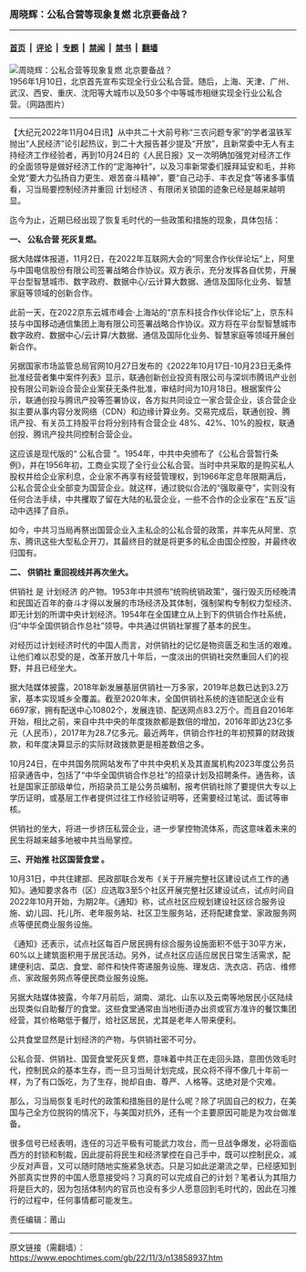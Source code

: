 ### 周晓辉：公私合营等现象复燃 北京要备战？

---

#### [首页](../../../..?n13858937) &nbsp;|&nbsp; [评论](../../../../../epoch-comment?n13858937) &nbsp;|&nbsp; [专题](../../../../../epoch-special?n13858937) &nbsp;|&nbsp; [禁闻](../../../../../epoch-news?n13858937) &nbsp;|&nbsp; [禁书](../../../../../books?n13858937) &nbsp;|&nbsp; [翻墙](https://github.com/gfw-breaker/nogfw/blob/master/README.md?n13858937)


<div><img alt="周晓辉：公私合营等现象复燃 北京要备战？" class="attachment-djy_600_400 size-djy_600_400 wp-post-image" src="https://i.epochtimes.com/assets/uploads/2021/11/id13374158-0ff8db2c5088fb70038e271af8ce976f-600x400.jpg"/>
<div class="caption">
 1956年1月10日，北京首先宣布实现全行业公私合营。随后，上海、天津、广州、武汉、西安、重庆、沈阳等大城市以及50多个中等城市相继实现全行业公私合营。（网路图片）
</div></div><hr/><div class="post_content" id="artbody" itemprop="articleBody">
 <!-- article content begin -->
 <p>
  【大纪元2022年11月04日讯】从中共二十大前号称“三农问题专家”的学者温铁军抛出“人民经济”论引起热议，到二十大报告甚少提及“开放”，且新常委中无人有主持经济工作经验者，再到10月24日的《人民日报》又一次明确加强党对经济工作的全面领导是做好经济工作的“定海神针”，以及习率新常委们膜拜延安和毛，并称全党“要大力弘扬自力更生、艰苦奋斗精神”，要“自己动手、丰衣足食”等诸多事情看，习当局要控制经济并重回
  <ok href="https://www.epochtimes.com/gb/tag/%E8%AE%A1%E5%88%92%E7%BB%8F%E6%B5%8E.html">
   计划经济
  </ok>
  、有限闭关锁国的迹象已经是越来越明显。
 </p>
 <p>
  迄今为止，近期已经出现了恢复毛时代的一些政策和措施的现象，具体包括：
 </p>
 <p>
  <strong>
   一、
   <ok href="https://www.epochtimes.com/gb/tag/%E5%85%AC%E7%A7%81%E5%90%88%E8%90%A5.html">
    公私合营
   </ok>
   死灰复燃。
  </strong>
 </p>
 <p>
  据大陆媒体报道，11月2日，在2022年互联网大会的“阿里合作伙伴论坛”上，阿里与中国电信股份有限公司签署战略合作协议。双方表示，充分发挥各自优势，开展平台型智慧城市、数字政府、数据中心/云计算大数据、通信及国际化业务、智慧家庭等领域的创新合作。
 </p>
 <p>
  此前一天，在2022京东云城市峰会·上海站的“京东科技合作伙伴论坛”上，京东科技与中国移动通信集团上海有限公司签署战略合作协议。双方将在平台型智慧城市数字政府、数据中心/云计算/大数据、通信及国际化业务、智慧家庭等领域开展创新合作。
 </p>
 <p>
  另据国家市场监管总局官网10月27日发布的《2022年10月17日-10月23日无条件批准经营者集中案件列表》显示，联通创新创业投资有限公司与深圳市腾讯产业创投有限公司新设合营企业案获无条件批准，审结时间为10月18日。根据案件公示，联通创投与腾讯产投等签署协议，各方拟共同设立一家合营企业，该合营企业拟主要从事内容分发网络（CDN）和边缘计算业务。交易完成后，联通创投、腾讯产投、有关员工持股平台将分别持有合营企业 48%、42%、10%的股权，联通创投、腾讯产投共同控制合营企业。
 </p>
 <p>
  这应该是现代版的“
  <ok href="https://www.epochtimes.com/gb/tag/%E5%85%AC%E7%A7%81%E5%90%88%E8%90%A5.html">
   公私合营
  </ok>
  ”。1954年，中共中央颁布了《公私合营暂行条例》，并在1956年初，工商业实现了全行业公私合营。当时中共采取的是购买私人股权并给企业家利息，企业家不再享有经营管理权，到1966年定息年限期满后，公私合营企业全部变为国营企业。就这样，通过貌似合法的“强取豪夺”，实则没有任何合法手续，中共攫取了留在大陆的私营企业，一些不合作的企业家在“五反”运动中选择了自杀。
 </p>
 <p>
  如今，中共习当局再祭出国营企业入主私企的公私合营的政策，并率先从阿里、京东、腾讯这些大型私企开刀，其最终目的就是将更多的私企由国企控股，并最终收归国有。
 </p>
 <p>
  <strong>
   二、
   <ok href="https://www.epochtimes.com/gb/tag/%E4%BE%9B%E9%94%80%E7%A4%BE.html">
    供销社
   </ok>
   重回视线并再次坐大。
  </strong>
 </p>
 <p>
  <ok href="https://www.epochtimes.com/gb/tag/%E4%BE%9B%E9%94%80%E7%A4%BE.html">
   供销社
  </ok>
  是
  <ok href="https://www.epochtimes.com/gb/tag/%E8%AE%A1%E5%88%92%E7%BB%8F%E6%B5%8E.html">
   计划经济
  </ok>
  的产物。1953年中共颁布“统购统销政策”，强行毁灭历经晚清和民国近百年的奋斗才得以发展的市场经济及其体制，强制架构专制权力型经济、即无计划的所谓中央计划经济。1954年在全国建立从上到下的供销合作社系统，归“中华全国供销合作总社”领导。中共通过供销社掌握了基本的民生。
 </p>
 <p>
  对经历过计划经济时代的中国人而言，对供销社的记忆是物资匮乏和生活的艰难。让他们难以忍受的是，改革开放几十年后，一度淡出的供销社突然重回人们的视野，并且已经坐大。
 </p>
 <p>
  据大陆媒体披露，2018年新发展基层供销社一万多家，2019年总数已达到3.2万家，基本实现城乡全覆盖。截至2020年末，全国供销社系统的连锁配送企业有6697家，拥有配送中心10802个，发展连锁、配送网点83.2万个。而且自2016年开始，相比之前，来自中共中央的年度拨款都是数倍的增加，2016年即达23亿多元（人民币），2017年为28.7亿多元。最近两年，供销合作社的年初预算的财政拨款，和年度决算显示的实际财政拨款更是相差数倍之多。
 </p>
 <p>
  10月24日，在中共国务院网站发布了中共中央机关及其直属机构2023年度公务员招录通告中，包括了“中华全国供销合作总社”的招录计划及招聘条件。通告称，该社是国家正部级单位，所招录员工是公务员编制，报考供销社除了要提供大专以上学历证明，或基层工作者提供过往工作经验证明等，还需要经过笔试、面试等审核。
 </p>
 <p>
  供销社的坐大，将进一步挤压私营企业，进一步掌控物流体系，而这意味着未来的民生将越来越多地被中共当局掌控。
 </p>
 <p>
  <strong>
   三、开始推
   <ok href="https://www.epochtimes.com/gb/tag/%E7%A4%BE%E5%8C%BA%E5%9B%BD%E8%90%A5%E9%A3%9F%E5%A0%82.html">
    社区国营食堂
   </ok>
   。
  </strong>
 </p>
 <p>
  10月31日，中共住建部、民政部联合发布《关于开展完整社区建设试点工作的通知》。通知要求各市（区）应选取3至5个社区开展完整社区建设试点，试点时间自2022年10月开始，为期2年。《通知》称，试点社区应规划建设社区综合服务设施、幼儿园、托儿所、老年服务站、社区卫生服务站，还将配建食堂、家政服务网点等便民商业服务设施。
 </p>
 <p>
  《通知》还表示，试点社区每百户居民拥有综合服务设施面积不低于30平方米，60%以上建筑面积用于居民活动。另外，试点社区应适应居民日常生活需求，配建便利店、菜店、食堂、邮件和快件寄递服务设施、理发店、洗衣店、药店、维修点、家政服务网点等便民商业服务设施。
 </p>
 <p>
  另据大陆媒体披露，今年7月前后，湖南、湖北、山东以及云南等地居民小区陆续出现类似自助餐厅的食堂。这些食堂通常由当地街道办出资或官方准许的餐饮集团经营，其价格略低于餐厅，给社区居民，尤其是老年人带来便利。
 </p>
 <p>
  公共食堂显然是计划经济的产物，与供销社密不可分。
 </p>
 <p>
  公私合营、供销社、国营食堂死灰复燃，意味着中共正在走回头路，意图仿效毛时代，控制民众的基本生存，而一旦习当局计划完成，民众将不得不像几十年前一样，为了有口饭吃，为了生存，抛却自由、尊严、人格等。这绝对是个灾难。
 </p>
 <p>
  那么，习当局恢复毛时代的政策和措施目的是什么呢？除了巩固自己的权力，在美国与己全方位脱钩的情况下，与美国对抗外，还有一个主要原因可能是为攻台做准备。
 </p>
 <p>
  很多信号已经表明，连任的习近平极有可能武力攻台，而一旦战争爆发，必将面临西方的封锁和制裁，因此提前将民生和经济掌控在自己手中，既可以控制民众，减少反对声音，又可以随时随地实施紧急状态。只是习如此逆潮流之举，已经感知到外部真实世界的中国人愿意接受吗？习真的可以完成自己的计划？笔者认为其阻力将是巨大的，因为包括体制内的官员也没有多少人愿意回到毛时代的，因此在习推行的过程中，任何事情都可能发生。
 </p>
 <p>
  责任编辑：莆山
 </p>
 <!-- article content end -->
 <div id="below_article_ad">
 </div>
</div>


---

原文链接（需翻墙）：https://www.epochtimes.com/gb/22/11/3/n13858937.htm